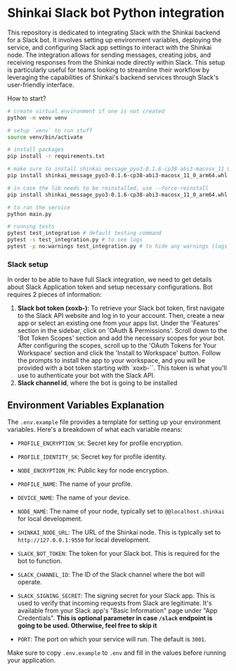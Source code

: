 # Shinkai Slack bot Python integration

This repository is dedicated to integrating Slack with the Shinkai backend for a Slack bot. It involves setting up environment variables, deploying the service, and configuring Slack app settings to interact with the Shinkai node. The integration allows for sending messages, creating jobs, and receiving responses from the Shinkai node directly within Slack. This setup is particularly useful for teams looking to streamline their workflow by leveraging the capabilities of Shinkai's backend services through Slack's user-friendly interface.

How to start?

```bash
# create virtual environment if one is not created 
python -m venv venv

# setup `venv` to run stuff 
source venv/bin/activate

# install packages 
pip install -r requirements.txt

# make sure to install shinkai_message_pyo3-0.1.6-cp38-abi3-macosx_11_0_arm64.whl lib or compile one dedicated for your OS
pip install shinkai_message_pyo3-0.1.6-cp38-abi3-macosx_11_0_arm64.whl 

# in case the lib needs to be reinstalled, use --force-reinstall
pip install shinkai_message_pyo3-0.1.6-cp38-abi3-macosx_11_0_arm64.whl --force-reinstall

# to run the service
python main.py

# running tests
pytest test_integration # default testing command
pytest -s test_integration.py # to see logs
pytest -p no:warnings test_integration.py # to hide any warnings (logs won't appear)
```

### Slack setup

In order to be able to have full Slack integration, we need to get details about Slack Application token and setup necessary configurations. Bot requires 2 pieces of information:

1. **Slack bot token (xoxb-)**: To retrieve your Slack bot token, first navigate to the Slack API website and log in to your account. Then, create a new app or select an existing one from your apps list. Under the 'Features' section in the sidebar, click on 'OAuth & Permissions'. Scroll down to the 'Bot Token Scopes' section and add the necessary scopes for your bot. After configuring the scopes, scroll up to the 'OAuth Tokens for Your Workspace' section and click the 'Install to Workspace' button. Follow the prompts to install the app to your workspace, and you will be provided with a bot token starting with `xoxb-``. This token is what you'll use to authenticate your bot with the Slack API.
2. **Slack channel id**, where the bot is going to be installed

## Environment Variables Explanation

The `.env.example` file provides a template for setting up your environment variables. Here's a breakdown of what each variable means:

* `PROFILE_ENCRYPTION_SK`: Secret key for profile encryption.
* `PROFILE_IDENTITY_SK`: Secret key for profile identity.
* `NODE_ENCRYPTION_PK`: Public key for node encryption.

* `PROFILE_NAME`: The name of your profile.
* `DEVICE_NAME`: The name of your device.
* `NODE_NAME`: The name of your node, typically set to `@@localhost.shinkai` for local development.

* `SHINKAI_NODE_URL`: The URL of the Shinkai node. This is typically set to `http://127.0.0.1:9550` for local development.

* `SLACK_BOT_TOKEN`: The token for your Slack bot. This is required for the bot to function.
* `SLACK_CHANNEL_ID`: The ID of the Slack channel where the bot will operate.
* `SLACK_SIGNING_SECRET`: The signing secret for your Slack app. This is used to verify that incoming requests from Slack are legitimate. It's available from your Slack app's "Basic Information" page under "App Credentials". **This is optional parameter in case `/slack` endpoint is going to be used. Otherwise, feel free to skip it**

* `PORT`: The port on which your service will run. The default is `3001`.

Make sure to copy `.env.example` to `.env` and fill in the values before running your application.
